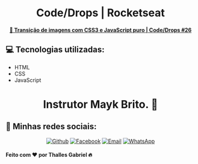 <p align="center">
  <h1 align="center">Code/Drops | Rocketseat</h1>
 </p>
 
 <h4 align="center">
    <a href="https://www.youtube.com/watch?v=BwwOu29K6mE" target="_blank"> 
      🚀 Transição de imagens com CSS3 e JavaScript puro | Code/Drops #26
    </a>
</h4>

<h2>💻 Tecnologias utilizadas:</h2>
  
  - HTML
  - CSS
  - JavaScript
  
 
  <h1 align="center">Instrutor Mayk Brito. 🚀</h1>

<h2>📱 Minhas redes sociais:</h2>

<p align="center">
   <a href="https://github.com/thallesyasmim" target="_blank" >
    <img alt="Github" src="https://img.shields.io/badge/Github--%23F8952D?style=social&logo=github"></a>
    
      
  <a href="https://www.facebook.com/thalles.gabriel.1690" target="_blank" >
    <img alt="Facebook" src="https://img.shields.io/badge/Facebook--%23F8952D?style=social&logo=facebook"></a>
    
    
  <a href="mailto:ithallesgabriel1307@gmail.com" target="_blank" >
    <img alt="Email" src="https://img.shields.io/badge/Email--%23F8952D?style=social&logo=gmail"></a> 
  
  <a href="https://api.whatsapp.com/send?phone=5511989352938" target="_blank" >
    <img alt="WhatsApp" src="https://img.shields.io/badge/Whatsapp--%23F8952D?style=social&logo=whatsapp"></a>
 </p>


<h4>Feito com ❤ por Thalles Gabriel 🔥 
